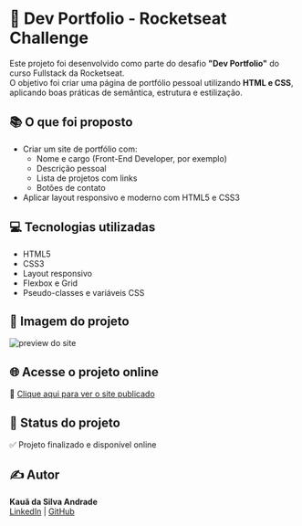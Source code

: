 # 🚀 Dev Portfolio - Rocketseat Challenge

Este projeto foi desenvolvido como parte do desafio **"Dev Portfolio"** do curso Fullstack da Rocketseat.  
O objetivo foi criar uma página de portfólio pessoal utilizando **HTML e CSS**, aplicando boas práticas de semântica, estrutura e estilização.

## 📚 O que foi proposto

- Criar um site de portfólio com:
  - Nome e cargo (Front-End Developer, por exemplo)
  - Descrição pessoal
  - Lista de projetos com links
  - Botões de contato
- Aplicar layout responsivo e moderno com HTML5 e CSS3

## 💻 Tecnologias utilizadas

- HTML5  
- CSS3  
- Layout responsivo  
- Flexbox e Grid  
- Pseudo-classes e variáveis CSS

## 📸 Imagem do projeto

![preview do site](./assets/preview.png) <!-- Substitua pelo caminho correto da imagem no seu projeto -->

## 🌐 Acesse o projeto online

🔗 [Clique aqui para ver o site publicado](https://kauasilvandrade.github.io/NOME-DO-PROJETO)

## 📌 Status do projeto

✅ Projeto finalizado e disponível online

## ✍️ Autor

**Kauã da Silva Andrade**  
[LinkedIn](https://www.linkedin.com/in/kauã-andrade-6440a9225) | [GitHub](https://github.com/kauasilvandrade)
